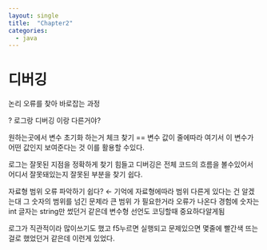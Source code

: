 ```yaml
---
layout: single
title:  "Chapter2"
categories:
  - java
---
```


# 디버깅

논리 오류를 찾아 바로잡는 과정 

? 로그랑 디버깅 이랑 다른거야? 

원하는곳에서 변수 초기화 하는거 체크 찾기 ==  변수 값이 줄에따라 여기서 이 변수가 어떤 값인지 보여준다는 것 이를 활용할 수있다.

로그는  잘못된 지점을 정확하게 찾기 힘들고 디버깅은 전체 코드의 흐름을 볼수있어서 어디서 잘못돼있는지 잘못된 부분을 찾기 쉽다. 

자료형 범위 오류 파악하기  쉽다? ← 기억에 자료형에따라 범위 다른게 있다는 건 알겠는대 그 숫자의 범위를 넘긴 문제라 큰 범위 가 필요한거라 오류가 나온다 경험에 숫자는 int  글자는 string만 썼던거 같은데 변수형 선언도 코딩할때 중요하다알게됨

로그가 직관적이라 많이쓰기도 했고  f5누르면 실행되고 문제있으면 몇줄에 빨간색 뜨는걸로 했었던거 같은데 이런게 있었다.

